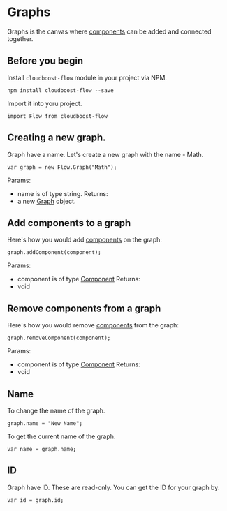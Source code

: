# Graphs

Graphs is the canvas where [components](../Component/README.md) can be added and connected together. 

## Before you begin

Install `cloudboost-flow` module in your project via NPM. 

`npm install cloudboost-flow --save`

Import it into yoru project. 

`import Flow from cloudboost-flow`

## Creating a new graph. 

Graph have a name. Let's create a new graph with the name - Math. 

```
var graph = new Flow.Graph("Math");
```

Params: 
- name is of type string. 
Returns: 
- a new [Graph](../Graph/README.md) object. 

## Add components to a graph

Here's how you would add [components](../Component/README.md) on the graph: 

```
graph.addComponent(component);
```

Params: 
- component is of type [Component](../Component/README.md)
Returns: 
- void

## Remove components from a graph

Here's how you would remove [components](../Component/README.md) from the graph: 

```
graph.removeComponent(component);
```

Params: 
- component is of type [Component](../Component/README.md)
Returns: 
- void

## Name 

To change the name of the graph. 

```
graph.name = "New Name";
```

To get the current name of the graph.

```
var name = graph.name;
```

## ID

Graph have ID. These are read-only. You can get the ID for your graph by:

```
var id = graph.id;
```
